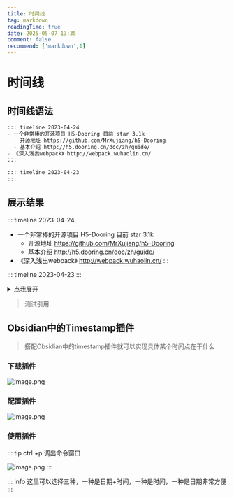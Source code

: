 ```yaml
---
title: 时间线
tag: markdown
readingTime: true
date: 2025-05-07 13:35
comment: false
recommend: ['markdown',1]
---
```


# 时间线
## 时间线语法

```markdown
::: timeline 2023-04-24
- 一个非常棒的开源项目 H5-Dooring 目前 star 3.1k
  - 开源地址 https://github.com/MrXujiang/h5-Dooring
  - 基本介绍 http://h5.dooring.cn/doc/zh/guide/
- 《深入浅出webpack》 http://webpack.wuhaolin.cn/
:::

::: timeline 2023-04-23
:::
```

## 展示结果

::: timeline 2023-04-24
- 一个非常棒的开源项目 H5-Dooring 目前 star 3.1k
  - 开源地址 https://github.com/MrXujiang/h5-Dooring
  - 基本介绍 http://h5.dooring.cn/doc/zh/guide/
- 《深入浅出webpack》 http://webpack.wuhaolin.cn/
:::

::: timeline 2023-04-23
:::

<details>
  <summary>点我展开</summary>
  Markdown默认折叠语法，Vitepress可以使用容器折叠语法，更加美观
</details>



> 测试引用


## Obsidian中的Timestamp插件

> 搭配Obsidian中的timestamp插件就可以实现具体某个时间点在干什么

### 下载插件

![image.png](https://imgsbo.oss-cn-shanghai.aliyuncs.com/undefined20250507132118987.png)
### 配置插件

![image.png](https://imgsbo.oss-cn-shanghai.aliyuncs.com/undefined20250507132210293.png)

### 使用插件

::: tip ctrl +p 调出命令窗口 

![image.png](https://imgsbo.oss-cn-shanghai.aliyuncs.com/undefined20250507132847706.png)
:::


::: info 
这里可以选择三种，一种是日期+时间，一种是时间，一种是日期非常方便
:::